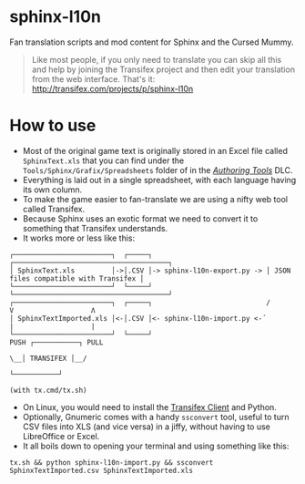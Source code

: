 # sphinx-l10n
Fan translation scripts and mod content for Sphinx and the Cursed Mummy.

> Like most people, if you only need to translate you can skip all this and help by joining the
> Transifex project and then edit your translation from the web interface. That's it:
> http://transifex.com/projects/p/sphinx-l10n


# How to use

* Most of the original game text is originally stored in an Excel file called `SphinxText.xls` that you can find under the `Tools/Sphinx/Grafix/Spreadsheets` folder of in the [_Authoring Tools_](https://sphinxandthecursedmummy.fandom.com/wiki/Authoring_Tools) DLC.
* Everything is laid out in a single spreadsheet, with each language having its own column.
* To make the game easier to fan-translate we are using a nifty web tool called Transifex.
* Because Sphinx uses an exotic format we need to convert it to something that Transifex understands.
* It works more or less like this:

```
┌────────────────────────┐  ┌─────┐                            ┌──────────────────────────────────────┐ 
│ SphinxText.xls         │->│.CSV │-> sphinx-l10n-export.py -> │ JSON files compatible with Transifex │
└────────────────────────┘  └─────┘                            └──────────────────────────────────────┘
┌────────────────────────┐  ┌─────┐                            /      V                   Λ
│ SphinxTextImported.xls │<-│.CSV │<- sphinx-l10n-import.py <-´       |                   |
└────────────────────────┘  └─────┘                                  PUSH ┌───────────┐ PULL
                                                                       \__│ TRANSIFEX │__/
                                                                          └───────────┘ 
                                                                       (with tx.cmd/tx.sh)
```


* On Linux, you would need to install the [Transifex Client](https://docs.transifex.com/client/installing-the-client) and Python.
* Optionally, Gnumeric comes with a handy `ssconvert` tool, useful to turn CSV files into XLS (and vice versa) in a jiffy, without having to use LibreOffice or Excel.
* It all boils down to opening your terminal and using something like this:
```
tx.sh && python sphinx-l10n-import.py && ssconvert SphinxTextImported.csv SphinxTextImported.xls
```
